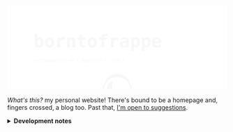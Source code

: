 ![borntofrappe](https://raw.githubusercontent.com/borntofrappe/borntofrappe/master/banner.svg)

_What's this?_ my personal website! There's bound to be a homepage and, fingers crossed, a blog too. Past that, [I'm open to suggestions](https://github.com/borntofrappe/borntofrappe/issues/new?labels=suggestion).

<details>
<summary>
<strong>Development notes</strong>
</summary>

Following [the documentation](https://kit.svelte.dev/docs) with excessive detail.

## Getting started

> dated September 21st 2021

```bash
npm init svelte@next
```

Running the code prompts a series of questions to scaffold the project

- Directory not empty. Continue? **y**

- Which Svelte app template? **Skeleton project**

- Use TypeScript? **No**

- Add ESLint for code linting? **Yes**

- Add Prettier for code formatting? **Yes**

The command line highlights a few steps to continue

1. `npm install`

2. optional commit (this is already a git & Github repository)

3. `npm run dev -- --open`

The existing `README.md` is replaced with the documentation for [`create-svelte`](https://github.com/sveltejs/kit/tree/master/packages/create-svelte), but the markup is one `Ctrl-Z` key away. The documentation does provide a few helpful notes though:

- to create a production version you need to first install an [_adapter_](https://kit.svelte.dev/docs#adapters). Afterwards:

  ```bash
  npm run build
  ```

- to preview the built application:

  ```bash
  npm run preview
  ```

## Up and running

> dated September 22nd 2021

I intend to deploy the website through Netlify, and the relevant adapter is [`adapter-netlify`](https://github.com/sveltejs/kit/tree/master/packages/adapter-netlify).

```bash
npm i -D @sveltejs/adapter-netlify@next
```

From the Github repo, the relevant configuration happens in `svelte.config.js`.

Import:

```js
import adapter from '@sveltejs/adapter-netlify';
```

Add the adapter to the field describing the `kit`:

```js
export default {
	kit: {
		adapter: adapter(),
		target: '#svelte'
	}
};
```

The project's `README` highlights a couple of warnings, among which one describing the node version.

> Netlify defaults to Node 12.16. SvelteKit requires Node v12.20 to build.

Among the [proposed options](https://docs.netlify.com/configure-builds/manage-dependencies/#node-js-and-javascript), I decided to require a valid node version with a [`netlify.toml`](https://docs.netlify.com/configure-builds/file-based-configuration/) config file.

```toml
[context.production]
  environment = { NODE_VERSION = "14.16.0" }
```

The config file is also required to specify which command to run on build.

```toml
[build]
  command = "npm run build"
  publish = "build/"
```

With this setup, build:

```bash
npm run build
```

Preview:

```bash
npm run preview
```

Directing Netlify to the Github repo should then be enough to have the project live.

## More than a bump

> dated October 2nd 2021

```bash
npm update
```

Svelte, but most prominently the kit and the adapter are updated with the most recent commits.

The design of the website is updated in the markup and stylesheet.

## Blog

> dated October 3rd 2021

Installing [`mdsvex`](https://github.com/pngwn/mdsvex) allows to process, or rather pre-process, markdown files in the `routes/blog` folder. `.md`, but also and most prominently `.svx` files, which allows to use Svelte syntax in between markdown syntax.

```bash
npm i -D mdsvex
```

The config file is updated to consider the different extensions, both for mdsvex, but also for the larger kit.

Creating `routes/blog.svelte` rather than `routes/blog/index.svelte` allows me to include a layout file applied on the blog posts only.

```text
blog.svelte
blog/
    __layout.svelte

    markdown.md
    svexy.svx
```

</details>
